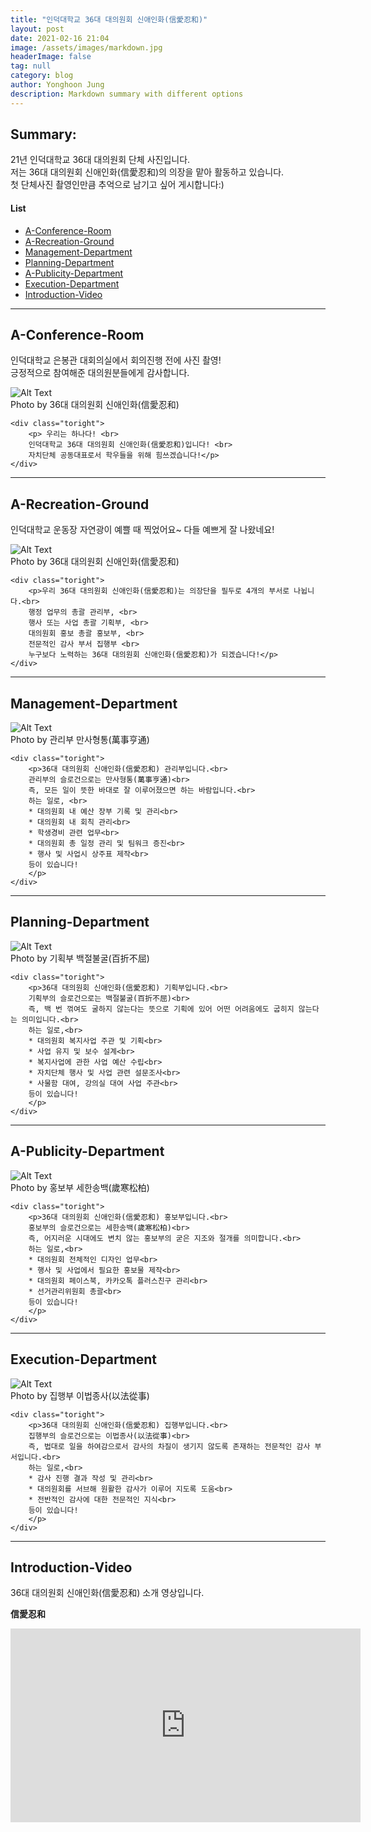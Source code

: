 ```yaml
---
title: "인덕대학교 36대 대의원회 신애인화(信愛忍和)"
layout: post
date: 2021-02-16 21:04
image: /assets/images/markdown.jpg
headerImage: false
tag: null
category: blog
author: Yonghoon Jung
description: Markdown summary with different options
---
```


## Summary:

21년 인덕대학교 36대 대의원회 단체 사진입니다.<br>
저는 36대 대의원회 신애인화(信愛忍和)의 의장을 맡아 활동하고 있습니다.<br>
첫 단체사진 촬영인만큼 추억으로 남기고 싶어 게시합니다:)

#### List
- [A-Conference-Room](#a-conference-room)
- [A-Recreation-Ground](#a-recreation-ground)
- [Management-Department](#management-department)
- [Planning-Department](#planning-department)
- [A-Publicity-Department](#a-publicity-department)
- [Execution-Department](#execution-department)
- [Introduction-Video](#introduction-video)

---

## A-Conference-Room

인덕대학교 은봉관 대회의실에서 회의진행 전에 사진 촬영! <br>
긍정적으로 참여해준 대의원분들에게 감사합니다.


<div class="side-by-side">
    <div class="toleft">
        <img class="image" src="https://yonghoon-jung.github.io/assets/images/A-Conference-Room.JPG" alt="Alt Text">
        <figcaption class="caption">Photo by 36대 대의원회 신애인화(信愛忍和)</figcaption>
    </div>

    <div class="toright">
        <p> 우리는 하나다! <br>
        인덕대학교 36대 대의원회 신애인화(信愛忍和)입니다! <br>
        자치단체 공동대표로서 학우들을 위해 힘쓰겠습니다!</p>
    </div>
</div>

---

## A-Recreation-Ground

인덕대학교 운동장 자연광이 예쁠 때 찍었어요~ 다들 예쁘게 잘 나왔네요!

<div class="side-by-side">
    <div class="toleft">
        <img class="image" src="https://yonghoon-jung.github.io/assets/images/A-Recreation-Ground.JPG" alt="Alt Text">
        <figcaption class="caption">Photo by 36대 대의원회 신애인화(信愛忍和)</figcaption>
    </div>

    <div class="toright">
        <p>우리 36대 대의원회 신애인화(信愛忍和)는 의장단을 필두로 4개의 부서로 나뉩니다.<br>
        행정 업무의 총괄 관리부, <br>
        행사 또는 사업 총괄 기획부, <br>
        대의원회 홍보 총괄 홍보부, <br>
        전문적인 감사 부서 집행부 <br>
        누구보다 노력하는 36대 대의원회 신애인화(信愛忍和)가 되겠습니다!</p>
    </div>
</div>


---

## Management-Department

<div class="side-by-side">
    <div class="toleft">
        <img class="image" src="https://yonghoon-jung.github.io/assets/images/Management-Department.JPG" alt="Alt Text">
        <figcaption class="caption">Photo by 관리부 만사형통(萬事亨通)</figcaption>
    </div>

    <div class="toright">
        <p>36대 대의원회 신애인화(信愛忍和) 관리부입니다.<br>
        관리부의 슬로건으로는 만사형통(萬事亨通)<br>
        즉, 모든 일이 뜻한 바대로 잘 이루어졌으면 하는 바람입니다.<br>
        하는 일로, <br>
        * 대의원회 내 예산 장부 기록 및 관리<br>
        * 대의원회 내 회칙 관리<br>
        * 학생경비 관련 업무<br>
        * 대의원회 총 일정 관리 및 팀워크 증진<br>
        * 행사 및 사업시 상주표 제작<br>
        등이 있습니다!
        </p>
    </div>
</div>

---

## Planning-Department


<div class="side-by-side">
    <div class="toleft">
        <img class="image" src="https://yonghoon-jung.github.io/assets/images/Planning-Department.JPG" alt="Alt Text">
        <figcaption class="caption">Photo by 기획부 백절불굴(百折不屈)</figcaption>
    </div>

    <div class="toright">
        <p>36대 대의원회 신애인화(信愛忍和) 기획부입니다.<br>
        기획부의 슬로건으로는 백절불굴(百折不屈)<br>
        즉, 백 번 꺾여도 굴하지 않는다는 뜻으로 기획에 있어 어떤 어려움에도 굽히지 않는다는 의미입니다.<br>
        하는 일로,<br>
        * 대의원회 복지사업 주관 및 기획<br>
        * 사업 유지 및 보수 설계<br>
        * 복지사업에 관한 사업 예산 수립<br>
        * 자치단체 행사 및 사업 관련 설문조사<br>
        * 사물함 대여, 강의실 대여 사업 주관<br>
        등이 있습니다!
        </p>
    </div>
</div>

---

## A-Publicity-Department

<div class="side-by-side">
    <div class="toleft">
        <img class="image" src="https://yonghoon-jung.github.io/assets/images/A-Publicity-Department.JPG" alt="Alt Text">
        <figcaption class="caption">Photo by 홍보부 세한송백(歲寒松柏)</figcaption>
    </div>

    <div class="toright">
        <p>36대 대의원회 신애인화(信愛忍和) 홍보부입니다.<br>
        홍보부의 슬로건으로는 세한송백(歲寒松柏)<br>
        즉, 어지러운 시대에도 변치 않는 홍보부의 굳은 지조와 절개를 의미합니다.<br>
        하는 일로,<br>
        * 대의원회 전체적인 디자인 업무<br>
        * 행사 및 사업에서 필요한 홍보물 제작<br>
        * 대의원회 페이스북, 카카오톡 플러스친구 관리<br>
        * 선거관리위원회 총괄<br>
        등이 있습니다!
        </p>
    </div>
</div>

---

## Execution-Department

<div class="side-by-side">
    <div class="toleft">
        <img class="image" src="https://yonghoon-jung.github.io/assets/images/Execution-Department.JPG" alt="Alt Text">
        <figcaption class="caption">Photo by 집행부 이법종사(以法從事)</figcaption>
    </div>

    <div class="toright">
        <p>36대 대의원회 신애인화(信愛忍和) 집행부입니다.<br>
        집행부의 슬로건으로는 이법종사(以法從事)<br>
        즉, 법대로 일을 하여감으로서 감사의 차질이 생기지 않도록 존재하는 전문적인 감사 부서입니다.<br>
        하는 일로,<br>
        * 감사 진행 결과 작성 및 관리<br>
        * 대의원회를 서브해 원활한 감사가 이루어 지도록 도움<br>
        * 전반적인 감사에 대한 전문적인 지식<br>
        등이 있습니다!
        </p>
    </div>
</div>

---

## Introduction-Video

36대 대의원회 신애인화(信愛忍和) 소개 영상입니다.

**信愛忍和**

<iframe width="560" height="310" src="https://www.youtube.com/watch?v=wRfyvadl6Ro" frameborder="0" allowfullscreen></iframe>
